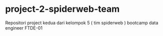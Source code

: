 # project-2-spiderweb-team
Repositori project kedua dari kelompok 5 ( tim spiderweb ) bootcamp data engineer FTDE-01
